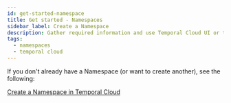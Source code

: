 ```yaml
---
id: get-started-namespace
title: Get started - Namespaces
sidebar_label: Create a Namespace
description: Gather required information and use Temporal Cloud UI or tcld.
tags:
  - namespaces
  - temporal cloud
---
```


If you don't already have a Namespace (or want to create another), see the following:

[Create a Namespace in Temporal Cloud](/cloud/namespaces-create)
